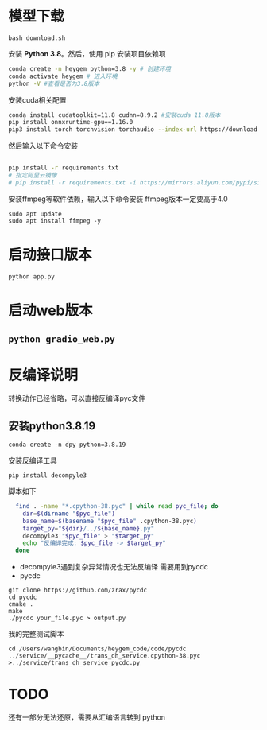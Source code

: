# 模型下载
`bash download.sh`

安装 **Python 3.8**。然后，使用 pip 安装项目依赖项  
```bash
conda create -n heygem python=3.8 -y # 创建环境
conda activate heygem # 进入环境
python -V #查看是否为3.8版本
```
安装cuda相关配置
```bash
conda install cudatoolkit=11.8 cudnn=8.9.2 #安装cuda 11.8版本
pip install onnxruntime-gpu==1.16.0
pip3 install torch torchvision torchaudio --index-url https://download.pytorch.org/whl/cu118
```
然后输入以下命令安装
```bash

pip install -r requirements.txt 
# 指定阿里云镜像
# pip install -r requirements.txt -i https://mirrors.aliyun.com/pypi/simple/

```
安装ffmpeg等软件依赖，输入以下命令安装 ffmpeg版本一定要高于4.0
```
sudo apt update
sudo apt install ffmpeg -y
```
# 启动接口版本
`python app.py`

# 启动web版本
`python gradio_web.py`
---



# 反编译说明
转换动作已经省略，可以直接反编译pyc文件

## 安装python3.8.19
`conda create -n dpy python=3.8.19`

安装反编译工具 

`pip install decompyle3`


脚本如下
```bash
  find . -name "*.cpython-38.pyc" | while read pyc_file; do
    dir=$(dirname "$pyc_file")
    base_name=$(basename "$pyc_file" .cpython-38.pyc)
    target_py="${dir}/../${base_name}.py"
    decompyle3 "$pyc_file" > "$target_py"
    echo "反编译完成: $pyc_file -> $target_py"
  done
```
- decompyle3遇到复杂异常情况也无法反编译 需要用到pycdc
- pycdc 
```
git clone https://github.com/zrax/pycdc
cd pycdc
cmake .
make
./pycdc your_file.pyc > output.py
```
我的完整测试脚本
```
cd /Users/wangbin/Documents/heygem_code/code/pycdc 
../service/__pycache__/trans_dh_service.cpython-38.pyc >../service/trans_dh_service_pycdc.py
```
# TODO
还有一部分无法还原，需要从汇编语言转到 python 